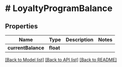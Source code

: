 # # LoyaltyProgramBalance

## Properties

Name | Type | Description | Notes
------------ | ------------- | ------------- | -------------
**currentBalance** | **float** |  | 

[[Back to Model list]](../../README.md#documentation-for-models) [[Back to API list]](../../README.md#documentation-for-api-endpoints) [[Back to README]](../../README.md)


